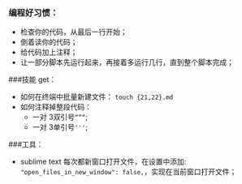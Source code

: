 ### 编程好习惯：

- 检查你的代码，从最后一行开始；
- 倒着读你的代码；
- 给代码加上注释；
- 让一部分脚本先运行起来，再接着多运行几行，直到整个脚本完成；




###技能 get：

* 如何在终端中批量新建文件： `touch {21,22}.md`
* 如何注释掉整段代码：
  * 一对 3双引号`“”“`;
  * 一对 3单引号`'''`;




###工具：

* sublime text 每次都新窗口打开文件，在设置中添加: `"open_files_in_new_window": false,`，实现在当前窗口打开文件；

